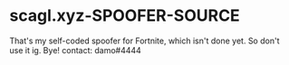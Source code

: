 # scagl.xyz-SPOOFER-SOURCE
That's my self-coded spoofer for Fortnite, which isn't done yet. So don't use it ig. Bye! contact: damo#4444
